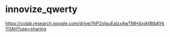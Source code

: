 # innovize_qwerty

https://colab.research.google.com/drive/1hP2olguEalzxAwTMH4xjAf8tbAYkY0AH?usp=sharing
